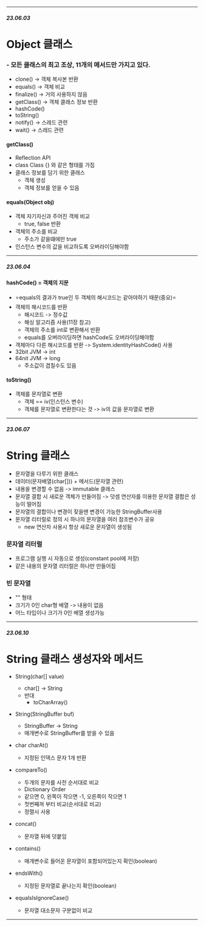 ***
##### 23.06.03

# Object 클래스
### - 모든 클래스의 최고 조상, 11개의 메서드만 가지고 있다.
- clone() -> 객체 복사본 반환
- equals() -> 객체 비교
- finalize() -> 거의 사용하지 않음
- getClass() -> 객체 클래스 정보 반환
- hashCode()
- toString()
- notify() -> 스레드 관련
- wait() -> 스레드 관련

#### getClass()
- Reflection API
- class Class {} 와 같은 형태를 가짐
- 클래스 정보를 담기 위한 클래스
    - 객체 생성
    - 객체 정보를 얻을 수 있음


#### equals(Object obj)
- 객체 자기자신과 주어진 객체 비교
    - true, false 반환
- 객체의 주소를 비교
    - 주소가 같을떄에만 true
- 인스턴스 변수의 값을 비교하도록 오버라이딩해야함

***
##### 23.06.04

#### hashCode() = 객체의 지문
- ⭐equals의 결과가 true인 두 객체의 해시코드는 같아야하기 때문(중요)⭐
- 객체의 해시코드를 반환
  - 해시코드 -> 정수값
  - 해싱 알고리즘 사용(11장 참고)
  - 객체의 주소를 int로 변환해서 반환
  - equals를 오버라이딩하면 hashCode도 오버라이딩해야함
- 객체마다 다른 해시코드를 반환 -> System.identityHashCode() 사용
- 32bit JVM -> int
- 64nit JVM -> long
  - 주소값이 겹칠수도 있음

#### toString()
- 객체를 문자열로 변환
  - 객체 == iv(인스턴스 변수)
  - 객체를 문자열로 변환한다는 것 -> iv의 값을 문자열로 변환

***
##### 23.06.07

# String 클래스
- 문자열을 다루기 위한 클래스
- 데이터(문자배열(char[])) + 메서드(문자열 관련)
- 내용을 변경할 수 없음 -> immutable 클래스
- 문자열 결합 시 새로운 객체가 만들어짐
  -> 덧셈 연산자를 이용한 문자열 결합은 성능이 떨어짐
- 문자열의 결합이나 변경이 잦을땐 변경이 가능한 StringBuffer사용
- 문자열 리터럴로 정의 시 하나의 문자열을 여러 참조변수가 공유
  - new 연산자 사용시 항상 새로운 문자열이 생성됨

### 문자열 리터럴
- 프로그램 실행 시 자동으로 생성(constant pool에 저장)
- 같은 내용의 문자열 리터럴은 하나만 만들어짐

### 빈 문자열
- "" 형태
- 크기가 0인 char형 배열 -> 내용이 없음
- 어느 타입이나 크기가 0인 배열 생성가능

***
##### 23.06.10

# String 클래스 생성자와 메서드
- String(char[] value) 
  - char[] -> String
  - 반대
    - toCharArray()
  
    
- String(StringBuffer buf)
  - StringBuffer -> String
  - 매개변수로 StringBuffer를 받을 수 있음

  
- char charAt()
  - 지정된 인덱스 문자 1개 반환

  
- compareTo()
  - 두개의 문자를 사전 순서대로 비교
  - Dictionary Order
  - 같으면 0, 왼쪽이 작으면 -1, 오른쪽이 작으면 1
  - 첫번째꺼 부터 비교(순서대로 비교)
  - 정렬시 사용

  
- concat()
  - 문자열 뒤에 덧붙임

  
- contains()
  - 매개변수로 들어온 문자열이 포함되어있는지 확인(boolean)


- endsWith()
  - 지정된 문자열로 끝나는지 확인(boolean)


- equalsIsIgnoreCase()
  - 문자열 대소문자 구분없이 비교
***